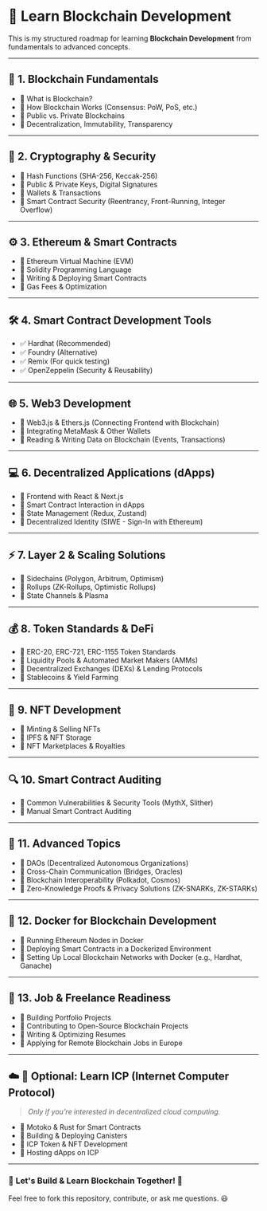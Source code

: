 # 🚀 Learn Blockchain Development  
This is my structured roadmap for learning **Blockchain Development** from fundamentals to advanced concepts.  

---

## 📌 **1. Blockchain Fundamentals**  
- 🔹 What is Blockchain?  
- 🔹 How Blockchain Works (Consensus: PoW, PoS, etc.)  
- 🔹 Public vs. Private Blockchains  
- 🔹 Decentralization, Immutability, Transparency  

---

## 🔐 **2. Cryptography & Security**  
- 🔹 Hash Functions (SHA-256, Keccak-256)  
- 🔹 Public & Private Keys, Digital Signatures  
- 🔹 Wallets & Transactions  
- 🔹 Smart Contract Security (Reentrancy, Front-Running, Integer Overflow)  

---

## ⚙️ **3. Ethereum & Smart Contracts**  
- 🔹 Ethereum Virtual Machine (EVM)  
- 🔹 Solidity Programming Language  
- 🔹 Writing & Deploying Smart Contracts  
- 🔹 Gas Fees & Optimization  

---

## 🛠 **4. Smart Contract Development Tools**  
- ✅ Hardhat (Recommended)  
- ✅ Foundry (Alternative)  
- ✅ Remix (For quick testing)  
- ✅ OpenZeppelin (Security & Reusability)  

---

## 🌐 **5. Web3 Development**  
- 🔹 Web3.js & Ethers.js (Connecting Frontend with Blockchain)  
- 🔹 Integrating MetaMask & Other Wallets  
- 🔹 Reading & Writing Data on Blockchain (Events, Transactions)  

---

## 💻 **6. Decentralized Applications (dApps)**  
- 🔹 Frontend with React & Next.js  
- 🔹 Smart Contract Interaction in dApps  
- 🔹 State Management (Redux, Zustand)  
- 🔹 Decentralized Identity (SIWE - Sign-In with Ethereum)  

---

## ⚡ **7. Layer 2 & Scaling Solutions**  
- 🔹 Sidechains (Polygon, Arbitrum, Optimism)  
- 🔹 Rollups (ZK-Rollups, Optimistic Rollups)  
- 🔹 State Channels & Plasma  

---

## 💰 **8. Token Standards & DeFi**  
- 🔹 ERC-20, ERC-721, ERC-1155 Token Standards  
- 🔹 Liquidity Pools & Automated Market Makers (AMMs)  
- 🔹 Decentralized Exchanges (DEXs) & Lending Protocols  
- 🔹 Stablecoins & Yield Farming  

---

## 🎨 **9. NFT Development**  
- 🔹 Minting & Selling NFTs  
- 🔹 IPFS & NFT Storage  
- 🔹 NFT Marketplaces & Royalties  

---

## 🔍 **10. Smart Contract Auditing**  
- 🔹 Common Vulnerabilities & Security Tools (MythX, Slither)  
- 🔹 Manual Smart Contract Auditing  

---

## 🚀 **11. Advanced Topics**  
- 🔹 DAOs (Decentralized Autonomous Organizations)  
- 🔹 Cross-Chain Communication (Bridges, Oracles)  
- 🔹 Blockchain Interoperability (Polkadot, Cosmos)  
- 🔹 Zero-Knowledge Proofs & Privacy Solutions (ZK-SNARKs, ZK-STARKs)  

---

## 🐳 **12. Docker for Blockchain Development**  
- 🔹 Running Ethereum Nodes in Docker  
- 🔹 Deploying Smart Contracts in a Dockerized Environment  
- 🔹 Setting Up Local Blockchain Networks with Docker (e.g., Hardhat, Ganache)  

---

## 🎯 **13. Job & Freelance Readiness**  
- 🔹 Building Portfolio Projects  
- 🔹 Contributing to Open-Source Blockchain Projects  
- 🔹 Writing & Optimizing Resumes  
- 🔹 Applying for Remote Blockchain Jobs in Europe  

---

## ☁️ **🚀 Optional: Learn ICP (Internet Computer Protocol)**  
> *Only if you're interested in decentralized cloud computing.*  

- 🔹 Motoko & Rust for Smart Contracts  
- 🔹 Building & Deploying Canisters  
- 🔹 ICP Token & NFT Development  
- 🔹 Hosting dApps on ICP  

---

### 🎯 **Let's Build & Learn Blockchain Together! 🚀**  

Feel free to fork this repository, contribute, or ask me questions. 😃  
